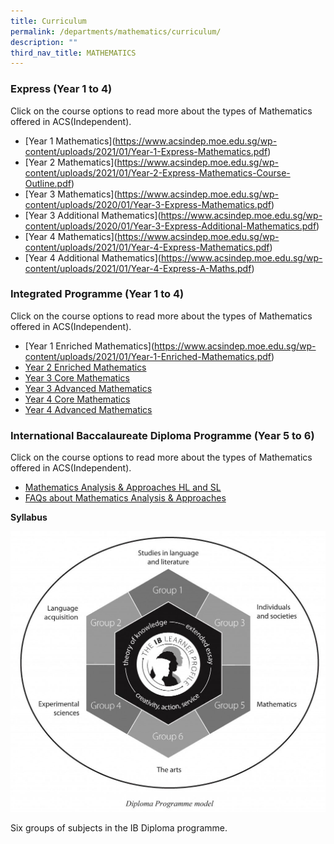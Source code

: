 ```yaml
---
title: Curriculum
permalink: /departments/mathematics/curriculum/
description: ""
third_nav_title: MATHEMATICS
---
```

### Express (Year 1 to 4)

Click on the course options to read more about the types of Mathematics offered in ACS(Independent).

*   [Year 1 Mathematics]<a href="/files/Our%20Departments/Mathematics/" target="_blank"></a>(https://www.acsindep.moe.edu.sg/wp-content/uploads/2021/01/Year-1-Express-Mathematics.pdf)
*   [Year 2 Mathematics]<a href="/files/Our%20Departments/Mathematics/" target="_blank"></a>(https://www.acsindep.moe.edu.sg/wp-content/uploads/2021/01/Year-2-Express-Mathematics-Course-Outline.pdf)
*   [Year 3 Mathematics]<a href="/files/Our%20Departments/Mathematics/" target="_blank"></a>(https://www.acsindep.moe.edu.sg/wp-content/uploads/2020/01/Year-3-Express-Mathematics.pdf)
*   [Year 3 Additional Mathematics]<a href="/files/Our%20Departments/Mathematics/" target="_blank"></a>(https://www.acsindep.moe.edu.sg/wp-content/uploads/2020/01/Year-3-Express-Additional-Mathematics.pdf)
*   [Year 4 Mathematics]<a href="/files/Our%20Departments/Mathematics/" target="_blank"></a>(https://www.acsindep.moe.edu.sg/wp-content/uploads/2021/01/Year-4-Express-Mathematics.pdf)
*   [Year 4 Additional Mathematics]<a href="/files/Our%20Departments/Mathematics/" target="_blank"></a>(https://www.acsindep.moe.edu.sg/wp-content/uploads/2021/01/Year-4-Express-A-Maths.pdf)

### Integrated Programme (Year 1 to 4)

Click on the course options to read more about the types of Mathematics offered in ACS(Independent).

*   [Year 1 Enriched Mathematics]<a href="/files/Our%20Departments/Mathematics/" target="_blank"></a>(https://www.acsindep.moe.edu.sg/wp-content/uploads/2021/01/Year-1-Enriched-Mathematics.pdf)
*   <a href="/files/Our%20Departments/Mathematics/Year-2-Enriched-Mathematics-Course-Outline.pdf" target="_blank">Year 2 Enriched Mathematics</a>
*   <a href="/files/Our%20Departments/Mathematics/Year-3IP-Core-Mathematics.pdf" target="_blank">Year 3 Core Mathematics</a>
*   <a href="/files/Our%20Departments/Mathematics/Y3IP_Advanced-Math.pdf" target="_blank">Year 3 Advanced Mathematics</a>
*   <a href="/files/Our%20Departments/Mathematics/Year-4IP-Core-Mathematics.pdf" target="_blank">Year 4 Core Mathematics</a>
*   <a href="/files/Our%20Departments/Mathematics/Year-4IP-Advanced-Mathematics.pdf" target="_blank">Year 4 Advanced Mathematics</a>

### International Baccalaureate Diploma Programme (Year 5 to 6)

Click on the course options to read more about the types of Mathematics offered in ACS(Independent).

*   <a href="/files/Our%20Departments/Mathematics/subject-brief-dp-math-analysis-and-approaches-en.pdf" target="_blank">Mathematics Analysis & Approaches HL and SL</a>
*   <a href="/files/Our%20Departments/Mathematics/FAQ-on-Maths-AA.pdf" target="_blank">FAQs about Mathematics Analysis & Approaches</a>

**Syllabus**

<a href="/images/Our%20Departments/Diploma-Programme-Model-1024x911-1024x911.jpg"> <img src="/images/Our%20Departments/Diploma-Programme-Model-1024x911-1024x911.jpg"></a>

Six groups of subjects in the IB Diploma programme.